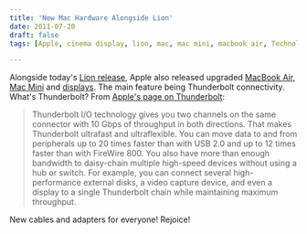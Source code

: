 ```yaml
---
title: 'New Mac Hardware Alongside Lion'
date: 2011-07-20
draft: false
tags: [Apple, cinema display, lion, mac, mac mini, macbook air, Technology, thunderbolt]

---
```


Alongside today's [Lion release](https://chrisenns.com/2011/07/20/mac-os-x-lion-available-in-the-mac-app-store/), Apple also released upgraded [MacBook Air](http://www.apple.com/ca/macbookair/), [Mac Mini](http://www.apple.com/ca/macmini/) and [displays](http://www.apple.com/ca/displays/). The main feature being Thunderbolt connectivity. What's Thunderbolt? From [Apple's page on Thunderbolt](http://www.apple.com/ca/thunderbolt/):

> Thunderbolt I/O technology gives you two channels on the same connector with 10 Gbps of throughput in both directions. That makes Thunderbolt ultrafast and ultraflexible. You can move data to and from peripherals up to 20 times faster than with USB 2.0 and up to 12 times faster than with FireWire 800. You also have more than enough bandwidth to daisy-chain multiple high-speed devices without using a hub or switch. For example, you can connect several high-performance external disks, a video capture device, and even a display to a single Thunderbolt chain while maintaining maximum throughput.

New cables and adapters for everyone! Rejoice!